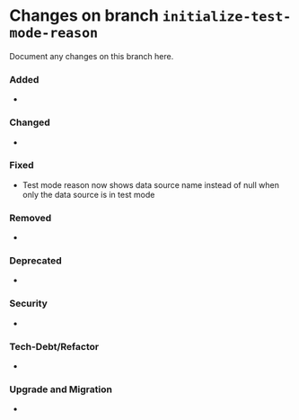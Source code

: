 # Changes on branch `initialize-test-mode-reason`
Document any changes on this branch here.
### Added
- 

### Changed
- 

### Fixed
- Test mode reason now shows data source name instead of null when only the data source is in test mode

### Removed
- 

### Deprecated
- 

### Security
- 

### Tech-Debt/Refactor
- 

### Upgrade and Migration
- 
